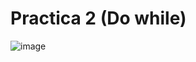# Practica 2 (Do while)

![image](https://github.com/GalerdonxD/Practicas-Do-While/assets/147341276/95eabc03-6a56-4d45-815a-6ede4c12c462)
